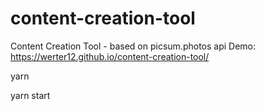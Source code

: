 # content-creation-tool
Content Creation Tool - based on picsum.photos api
Demo: https://werter12.github.io/content-creation-tool/

yarn

yarn start